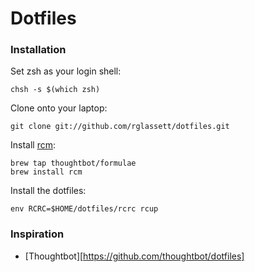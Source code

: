 # Dotfiles

### Installation

Set zsh as your login shell:

    chsh -s $(which zsh)

Clone onto your laptop:

    git clone git://github.com/rglassett/dotfiles.git

Install [rcm](https://github.com/thoughtbot/rcm):

    brew tap thoughtbot/formulae
    brew install rcm

Install the dotfiles:

    env RCRC=$HOME/dotfiles/rcrc rcup

### Inspiration

- [Thoughtbot][https://github.com/thoughtbot/dotfiles]
